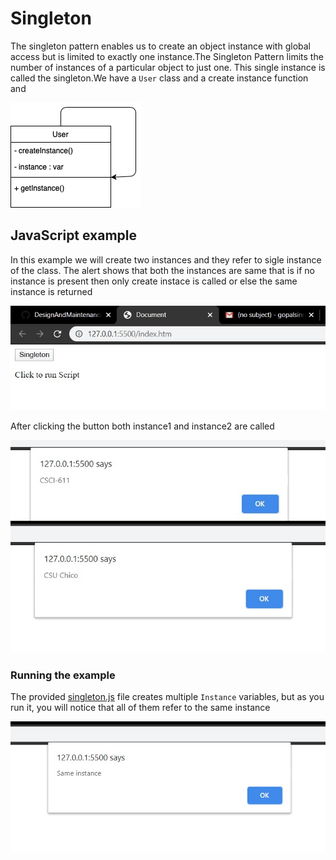 # Singleton

The singleton pattern enables us to create an object instance with global access but is limited to exactly one instance.The Singleton Pattern limits the number of instances of a particular object to just one. This single instance is called the singleton.We have a `User` class and a create instance function and 

![UML of Records class implemented as a Singleton](singleton.png)

## JavaScript example

In this example we will create two instances and they refer to sigle instance of the class. The alert shows that
both the instances are same that is if no instance is present then only create instace is called or else the same
instance is returned

![](preview.jpg)

After clicking the button both instance1 and instance2 are called

![](12-click.jpg)


### Running the example

The provided [singleton.js](singleton.js) file creates multiple `Instance` variables, but as you run it, you will notice that all of them refer to the same instance

![](3-click.jpg)